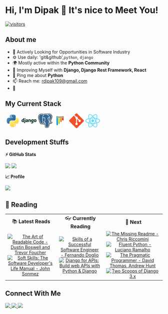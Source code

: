 # Hi, I'm Dipak 👋 It's nice to Meet You!

  <!-- <a href="https://github.com/imranxyz?tab=followers">
    <img alt="GitHub followers" src="https://img.shields.io/github/followers/imranxyz?color=green&logo=github">
  </a> -->
  <a href="https://github.com/dipak-roy109/">
    <img src="https://komarev.com/ghpvc/?username=dipak-roy109" alt="visitors" />
  </a>

## About me

- 🏢 Actively Looking for Opportunities in Software Industry
- ⚙️ Use daily: 'git&github',`python`, `django`
- 🌍 Mostly active within the **Python Community**
- 🌱 Improving Myself with **Django, Django Rest Framework, React**
- 💬 Ping me about **Python**
- 📫 Reach me: rdipak109@gmail.com
- 📝 

## My Current Stack

<img height="48" src="img/python-original.svg" alt="python"> <img height="48" src="img/django-plain-wordmark.svg" alt="Django"> <img height="48" src="img/postgresql-original.svg" alt="postgress"><img height="48" src="img/pytest-original.svg" alt="pytest"> <img height="48" src="img/git-original.svg" alt="git"> <img height="48" src="img/react-original.svg" alt="react">

<!--  -->

## Development Stuffs

<b>⚡ GitHub Stats</b>
<p float="left">
<img height="180em" src="https://github-readme-stats.vercel.app/api?username=dipak-roy109&show_icons=true&hide_border=true&&count_private=true&include_all_commits=true" /> 
<img height="180em" src="https://github-readme-stats.vercel.app/api/top-langs/?username=dipak-roy109&show_icons=true&hide_border=true&layout=compact&langs_count=8"/>
</p>

<b>&#128200; Profile</b>
<p float="left">
<img height="200em" src="https://leetcard.jacoblin.cool/rdipak109?theme=light&font=Karma&ext=contest" />
<!-- <img height="280em" src="https://raw.githubusercontent.com/sudiptob2/cf-stats/main/output/light_card.svg" /> -->
</p>

## 📖 Reading

<div align="left">
  <table  border="0" margin="0">
    <tr align='center'>
      <td><div style="font-size: 16px; margin-bottom: 0;">📚 <b>Latest Reads</b></div></td>
      <td><div style="font-size: 16px; margin-bottom: 0;">👓 <b>Currently Reading</b></div></td>
      <td><div style="font-size: 16px; margin-bottom: 0;">🥽 <b>Next</b></div></td>
    </tr>
    <tr>
      <td align="center">
        <a href='https://www.goodreads.com/book/show/8677004-the-art-of-readable-code'><img alt="The Art of Readable Code - Dustin Boswell and Trevor Foucher" src="https://learning.oreilly.com/library/cover/9781449318482/360h/" height="150" style="margin-right: 5px"/></a>
        <a href='https://www.amazon.com/Soft-Skills-Software-Developers-Manual-dp-0999081446/dp/0999081446/ref=dp_ob_title_bk'><img alt="Soft Skills: The Software Developer's Life Manual - John Sonmez" src="https://images-na.ssl-images-amazon.com/images/I/41gZ1rA1jCL._SX404_BO1,204,203,200_.jpg" height="150" style="margin-right: 5px"/></a>
      </td>
      <td align="center">
        <a href='https://www.goodreads.com/book/show/61250980-skills-of-a-successful-software-engineer'><img alt="Skills of a Successful Software Engineer - Fernando Doglio" src="https://images.manning.com/book/0/bd00979-fc10-4bba-b7c3-4613ad7e9592/Doglio-HI.png" height="150" style="margin-right: 5px"/></a>
        <a href='https://djangoforapis.com/'><img alt="Django for APIs: Build web APIs with Python & Django" src="https://d33wubrfki0l68.cloudfront.net/a5e42d201c5f21c719deef549317f13c7e30a03d/77b12/assets/images/dfa_cover_40.jpg" height="150" style="margin-right: 5px"/></a>
      </td>
      <td align="center">
        <a href='https://www.goodreads.com/book/show/57271519-the-missing-readme'><img alt="The Missing Readme - Chris Riccomini" src="https://miro.medium.com/max/427/1*nKcpSvhFOfB9VAhIdtWqVg.png" height="150" style="margin-right: 5px"/></a>
        <a href='https://www.oreilly.com/library/view/fluent-python-2nd/9781492056348/'><img alt="Fluent Python - Luciano Ramalho" src="https://images-na.ssl-images-amazon.com/images/I/411qhFCwczL._SX379_BO1,204,203,200_.jpg" height="150" style="margin-right: 5px"/></a>
        <a href='https://pragprog.com/titles/tpp20/the-pragmatic-programmer-20th-anniversary-edition/'><img alt="The Pragmatic Programmer - David Thomas, Andrew Hunt" src="https://pragprog.com/titles/tpp20/the-pragmatic-programmer-20th-anniversary-edition/tpp20.jpg" height="150" style="margin-right: 5px"/></a>
        <a href='https://www.feldroy.com/books/two-scoops-of-django-3-x'><img alt="Two Scoops of Django 3.x" src="https://www.feldroy.com/_next/image?url=%2Fimages%2FTwo-Scoops-of-Django-3-Alpha-Cover_1080x.jpg&w=1080&q=75" height="150" style="margin-right: 5px"/></a>
      </td>
    </tr>
  </table>
</div>


## Connect With Me

<p left="center">
<a href="https://twitter.com/@roy527947">
  <img src="https://img.shields.io/badge/twitter-%231DA1F2.svg?&style=for-the-badge&logo=twitter&logoColor=white" height=25>
</a> 
<a href="https://www.linkedin.com/in/rdipak109/">
  <img src="https://img.shields.io/badge/linkedin-%230077B5.svg?&style=for-the-badge&logo=linkedin&logoColor=white" height=25>
</a>
<a href="mailto:rdipak109@gmail.com">
  <img src="https://img.shields.io/badge/Gmail-D14836?style=for-the-badge&logo=gmail&logoColor=white" height=25>
</a>
</p>
